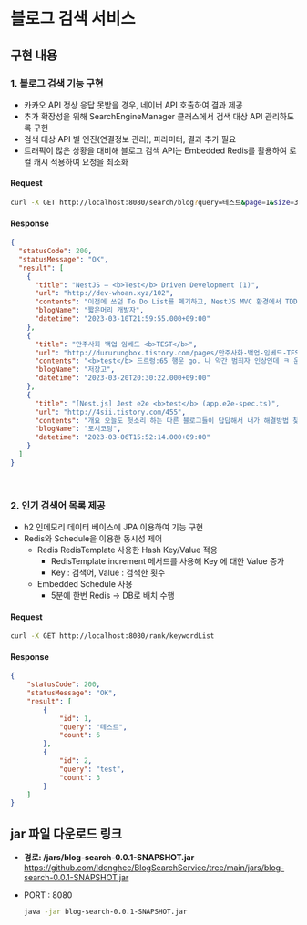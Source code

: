 # 블로그 검색 서비스

## 구현 내용
### 1. 블로그 검색 기능 구현
  - 카카오 API 정상 응답 못받을 경우, 네이버 API 호출하여 결과 제공 
  - 추가 확장성을 위해 SearchEngineManager 클래스에서 검색 대상 API 관리하도록 구현
  - 검색 대상 API 별 엔진(연결정보 관리), 파라미터, 결과 추가 필요
  - 트래픽이 많은 상황을 대비해 블로그 검색 API는 Embedded Redis를 활용하여 로컬 캐시 적용하여 요청을 최소화

 
#### Request
```bash
curl -X GET http://localhost:8080/search/blog?query=테스트&page=1&size=3&sort=accuracy
```

#### Response
```json
{
  "statusCode": 200,
  "statusMessage": "OK",
  "result": [
    {
      "title": "NestJS — <b>Test</b> Driven Development (1)",
      "url": "http://dev-whoan.xyz/102",
      "contents": "이전에 쓰던 To Do List를 폐기하고, NestJS MVC 환경에서 TDD를 수행하는 법을 작성하려 한다. 크게 Unit <b>Test</b>와 Integration <b>Test</b>로 나누어서 연재할 예정이다. 간략한 MVC 흔히 서비스의 프론트엔드에서 발생하는 요청을 처리하기 위해 우리는 백엔드의 시스템을 MVC 디자인 패턴을 이용해 설계하곤 한다. MVC 패턴을...",
      "blogName": "짧은머리 개발자",
      "datetime": "2023-03-10T21:59:55.000+09:00"
    },
    {
      "title": "만주사화 백업 임베드 <b>TEST</b>",
      "url": "http://dururungbox.tistory.com/pages/만주사화-백업-임베드-TEST",
      "contents": "<b>test</b> 드르렁:65 행운 go. 나 약간 범죄자 인상인데 ㅋ 운 기준치: 65/32/13 굴림: 19 판정결과: 어려운 성공 히읗:93 ? dksl 아니 잘못굴렷다 넘 오랜마에 왓셔 히읗:히히!!! 45 드르렁:킄킄 히읗:사담사담 호오 호오오~ 좋군뇨 호오옹 드르렁 (GM):굿 사실 이걸 우리..별로 안 쓸것같지만 그래도 ㅋㅋ 히읗:그냥 오너캐...",
      "blogName": "저장고",
      "datetime": "2023-03-20T20:30:22.000+09:00"
    },
    {
      "title": "[Nest.js] Jest e2e <b>test</b> (app.e2e-spec.ts)",
      "url": "http://4sii.tistory.com/455",
      "contents": "개요 오늘도 헛소리 하는 다른 블로그들이 답답해서 내가 해결방법 찾아 정리해본다. 기본 세팅 app.e2e-spec.ts import { <b>Test</b>, TestingModule } from &#39;@nestjs/testing&#39;; import { INestApplication } from &#39;@nestjs/common&#39;; import * as request from &#39;supertest&#39;; import { AppModule } from &#39;./../src/app.module...",
      "blogName": "포시코딩",
      "datetime": "2023-03-06T15:52:14.000+09:00"
    }
  ]
}
```
<br/>

### 2. 인기 검색어 목록 제공
- h2 인메모리 데이터 베이스에 JPA 이용하여 기능 구현
- Redis와 Schedule을 이용한 동시성 제어 
  - Redis RedisTemplate 사용한 Hash Key/Value 적용
    - RedisTemplate increment 메서드를 사용해 Key 에 대한 Value 증가
    - Key : 검색어, Value : 검색한 횟수
  - Embedded Schedule 사용
    - 5분에 한번 Redis -> DB로 배치 수행
    
#### Request
```bash
curl -X GET http://localhost:8080/rank/keywordList
```

#### Response
```json
{
    "statusCode": 200,
    "statusMessage": "OK",
    "result": [
        {
            "id": 1,
            "query": "테스트",
            "count": 6
        },
        {
            "id": 2,
            "query": "test",
            "count": 3
        }
    ]
}
```


## jar 파일 다운로드 링크

- **경로: /jars/blog-search-0.0.1-SNAPSHOT.jar**
  https://github.com/ldonghee/BlogSearchService/tree/main/jars/blog-search-0.0.1-SNAPSHOT.jar
- PORT : 8080


  ```bash
  java -jar blog-search-0.0.1-SNAPSHOT.jar
  ```
